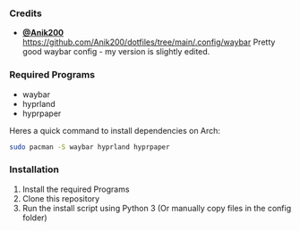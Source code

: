 ### Credits
- [**@Anik200**](https://github.com/Anik200/) https://github.com/Anik200/dotfiles/tree/main/.config/waybar
    Pretty good waybar config - my version is slightly edited.

### Required Programs
- waybar
- hyprland
- hyprpaper

Heres a quick command to install dependencies on Arch:
```bash
sudo pacman -S waybar hyprland hyprpaper
```

### Installation
1. Install the required Programs
2. Clone this repository
3. Run the install script using Python 3 (Or manually copy files in the config folder)
